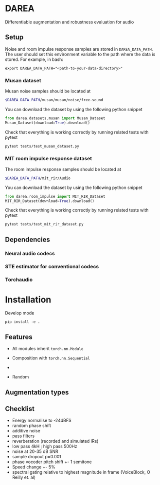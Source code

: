 # DAREA
Differentiable augmentation and robustness evaluation for audio


## Setup

Noise and room impulse response samples are stored in `DAREA_DATA_PATH`. The user should set this environment variable to the path where the data is stored. For example, in bash:
```shell
export DAREA_DATA_PATH="<path-to-your-data-directory>"
```

### Musan dataset
Musan noise samples should be located at 
```bash
$DAREA_DATA_PATH/musan/musan/noise/free-sound
```

You can download the dataset by using the following python snippet
```python
from darea.datasets.musan import Musan_Dataset
Musan_Dataset(download=True).download()
```

Check that everything is working correctly by running related tests with pytest
```bash
pytest tests/test_musan_dataset.py
```


### MIT room impulse response dataset


The room impulse response samples should be located at 
```bash
$DAREA_DATA_PATH/mit_rir/Audio
```

You can download the dataset by using the following python snippet
```python
from darea.room_impulse import MIT_RIR_Dataset
MIT_RIR_Dataset(download=True).download()
```

Check that everything is working correctly by running related tests with pytest
```bash
pytest tests/test_mit_rir_dataset.py
```


## Dependencies



### Neural audio codecs

### STE estimator for conventional codecs

### Torchaudio

# Installation

Develop mode
```
pip install -e .
```

## Features

- All modules inherit `torch.nn.Module`

- Composition with `torch.nn.Sequential`

- 

- Random 

## Augmentation types


## Checklist

- Energy normalise to -24dBFS
- random phase shift
- additive noise
- pass filters
- reverberation (recorded and simulated IRs)
- low pass 4kH ; high pass 500Hz
- noise at 20-35 dB SNR
- sample dropout p=0.001
- phase vocoder pitch shift +- 1 semitone
- Speed change +- 5%
- spectral gating relative to highest magnitude in frame (VoiceBlock, O Reilly et. al)
